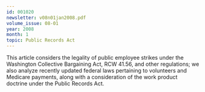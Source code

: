 ```yaml
---
id: 001020
newsletter: v08n01jan2008.pdf
volume_issue: 08-01
year: 2008
month: 1
topic: Public Records Act
---
```


This article considers the legality of public employee strikes under the Washington Collective Bargaining Act, RCW 41.56, and other regulations; we also analyze recently updated federal laws pertaining to volunteers and Medicare payments, along with a consideration of the work product doctrine under the Public Records Act.